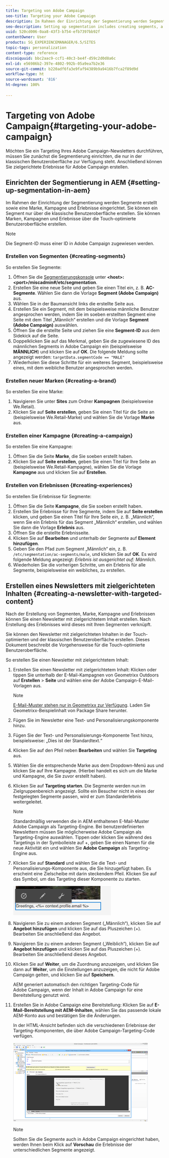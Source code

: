 ```yaml
---
title: Targeting von Adobe Campaign
seo-title: Targeting your Adobe Campaign
description: Im Rahmen der Einrichtung der Segmentierung werden Segmente erstellt sowie eine Marke, Kampagne und Erlebnisse eingerichtet.
seo-description: Setting up segmentation includes creating segments, a brand, campaign, and experiences.
uuid: 520cd006-0aa8-43f3-b754-efb7397bb92f
contentOwner: User
products: SG_EXPERIENCEMANAGER/6.5/SITES
topic-tags: personalization
content-type: reference
discoiquuid: bbc2aac9-ccf1-40c3-be4f-d59c2d0d8a6c
exl-id: e56986b2-397e-4802-992b-05a9ea7b2e36
source-git-commit: b220adf6fa3e9faf94389b9a9416b7fca2f89d9d
workflow-type: ht
source-wordcount: '816'
ht-degree: 100%

---
```


# Targeting von Adobe Campaign{#targeting-your-adobe-campaign}

Möchten Sie ein Targeting Ihres Adobe Campaign-Newsletters durchführen, müssen Sie zunächst die Segmentierung einrichten, die nur in der klassischen Benutzeroberfläche zur Verfügung steht. Anschließend können Sie zielgerichtete Erlebnisse für Adobe Campaign erstellen.

## Einrichten der Segmentierung in AEM {#setting-up-segmentation-in-aem}

Im Rahmen der Einrichtung der Segmentierung werden Segmente erstellt sowie eine Marke, Kampagne und Erlebnisse eingerichtet. Sie können ein Segment nur über die klassische Benutzeroberfläche erstellen. Sie können Marken, Kampagnen und Erlebnisse über die Touch-optimierte Benutzeroberfläche erstellen.

>[!NOTE]
>
>Die Segment-ID muss einer ID in Adobe Campaign zugewiesen werden.

### Erstellen von Segmenten {#creating-segments}

So erstellen Sie Segmente:

1. Öffnen Sie die [Segmentierungskonsole](http://localhost:4502/miscadmin#/etc/segmentation) unter **&lt;host>:&lt;port>/miscadmin#/etc/segmentation**.
1. Erstellen Sie eine neue Seite und geben Sie einen Titel ein, z. B. **AC-Segmente**. Wählen Sie dann die Vorlage **Segment (Adobe Campaign)** aus.
1. Wählen Sie in der Baumansicht links die erstellte Seite aus.
1. Erstellen Sie ein Segment, mit dem beispielsweise männliche Benutzer angesprochen werden, indem Sie im soeben erstellten Segment eine Seite mit dem Titel „Männlich“ erstellen und die Vorlage **Segment (Adobe Campaign)** auswählen.
1. Öffnen Sie die erstellte Seite und ziehen Sie eine **Segment-ID** aus dem Sidekick auf die Seite.
1. Doppelklicken Sie auf das Merkmal, geben Sie die zugewiesene ID des männlichen Segments in Adobe Campaign ein (beispielsweise **MÄNNLICH**) und klicken Sie auf **OK**. Die folgende Meldung sollte angezeigt werden: `targetData.segmentCode == "MALE"`
1. Wiederholen Sie diese Schritte für ein weiteres Segment, beispielsweise eines, mit dem weibliche Benutzer angesprochen werden.

### Erstellen neuer Marken {#creating-a-brand}

So erstellen Sie eine Marke:

1. Navigieren Sie unter **Sites** zum Ordner **Kampagnen** (beispielsweise We.Retail).
1. Klicken Sie auf **Seite erstellen**, geben Sie einen Titel für die Seite an (beispielsweise We.Retail-Marke) und wählen Sie die Vorlage **Marke** aus.

### Erstellen einer Kampagne {#creating-a-campaign}

So erstellen Sie eine Kampagne:

1. Öffnen Sie die Seite **Marke**, die Sie soeben erstellt haben.
1. Klicken Sie auf **Seite erstellen**, geben Sie einen Titel für Ihre Seite an (beispielsweise We.Retail-Kampagne), wählen Sie die Vorlage **Kampagne** aus und klicken Sie auf **Erstellen**.

### Erstellen von Erlebnissen {#creating-experiences}

So erstellen Sie Erlebnisse für Segmente:

1. Öffnen Sie die Seite **Kampagne**, die Sie soeben erstellt haben.
1. Erstellen Sie Erlebnisse für Ihre Segmente, indem Sie auf **Seite erstellen** klicken, und geben Sie einen Titel für Ihre Seite ein, z. B. „Männlich“, wenn Sie ein Erlebnis für das Segment „Männlich“ erstellen, und wählen Sie dann die Vorlage **Erlebnis** aus.
1. Öffnen Sie die erstellte Erlebnisseite.
1. Klicken Sie auf **Bearbeiten** und unterhalb der Segmente auf **Element hinzufügen**.
1. Geben Sie den Pfad zum Segment „Männlich“ ein, z. B. `/etc/segmentation/ac-segments/male`, und klicken Sie auf **OK**. Es wird folgende Meldung angezeigt: *Erlebnis ist ausgerichtet auf: Männlich*.
1. Wiederholen Sie die vorherigen Schritte, um ein Erlebnis für alle Segmente, beispielsweise ein weibliches, zu erstellen.

## Erstellen eines Newsletters mit zielgerichteten Inhalten {#creating-a-newsletter-with-targeted-content}

Nach der Erstellung von Segmenten, Marke, Kampagne und Erlebnissen können Sie einen Newsletter mit zielgerichtetem Inhalt erstellen. Nach Erstellung des Erlebnisses wird dieses mit Ihren Segmenten verknüpft.

Sie können den Newsletter mit zielgerichteten Inhalten in der Touch-optimierten und der klassischen Benutzeroberfläche erstellen. Dieses Dokument beschreibt die Vorgehensweise für die Touch-optimierte Benutzeroberfläche.

So erstellen Sie einen Newsletter mit zielgerichtetem Inhalt:

1. Erstellen Sie einen Newsletter mit zielgerichtetem Inhalt: Klicken oder tippen Sie unterhalb der E-Mail-Kampagnen von Geometrixx Outdoors auf **Erstellen** > **Seite** und wählen eine der Adobe Campaign-E-Mail-Vorlagen aus.

   >[!NOTE]
   >
   >[E-Mail-Muster stehen nur in Geometrixx zur Verfügung](/help/sites-developing/we-retail.md#weretail). Laden Sie Geometrixx-Beispielinhalt von Package Share herunter.

1. Fügen Sie im Newsletter eine Text- und Personalisierungskomponente hinzu.
1. Fügen Sie der Text- und Personalisierungs-Komponente Text hinzu, beispielsweise: „Dies ist der Standardtext.“
1. Klicken Sie auf den Pfeil neben **Bearbeiten** und wählen Sie **Targeting** aus.
1. Wählen Sie die entsprechende Marke aus dem Dropdown-Menü aus und klicken Sie auf Ihre Kampagne. (Hierbei handelt es sich um die Marke und Kampagne, die Sie zuvor erstellt haben).
1. Klicken Sie auf **Targeting starten**. Die Segmente werden nun im Zielgruppenbereich angezeigt. Sollte ein Besucher nicht in eines der festgelegten Segmente passen, wird er zum Standarderlebnis weitergeleitet.

   >[!NOTE]
   >
   >Standardmäßig verwenden die in AEM enthaltenen E-Mail-Muster Adobe Campaign als Targeting-Engine. Bei benutzerdefinierten Newslettern müssen Sie möglicherweise Adobe Campaign als Targeting-Engine auswählen. Tippen oder klicken Sie während des Targetings in der Symbolleiste auf +, geben Sie einen Namen für die neue Aktivität ein und wählen Sie **Adobe Campaign** als Targeting-Engine aus.

1. Klicken Sie auf **Standard** und wählen Sie die Text- und Personalisierungs-Komponente aus, die Sie hinzugefügt haben. Es erscheint eine Zielscheibe mit darin steckendem Pfeil. Klicken Sie auf das Symbol, um das Targeting dieser Komponente zu starten.

   ![chlimage_1-165](assets/chlimage_1-165.png)

1. Navigieren Sie zu einem anderen Segment („Männlich“), klicken Sie auf **Angebot hinzufügen** und klicken Sie auf das Pluszeichen (+). Bearbeiten Sie anschließend das Angebot.
1. Navigieren Sie zu einem anderen Segment („Weiblich“), klicken Sie auf **Angebot hinzufügen** und klicken Sie auf das Pluszeichen (+). Bearbeiten Sie anschließend dieses Angebot.
1. Klicken Sie auf **Weiter**, um die Zuordnung anzuzeigen, und klicken Sie dann auf **Weiter**, um die Einstellungen anzuzeigen, die nicht für Adobe Campaign gelten, und klicken Sie auf **Speichern**.

   AEM generiert automatisch den richtigen Targeting-Code für Adobe Campaign, wenn der Inhalt in Adobe Campaign für eine Bereitstellung genutzt wird.

1. Erstellen Sie in Adobe Campaign eine Bereitstellung: Klicken Sie auf **E-Mail-Bereitstellung mit AEM-Inhalten**, wählen Sie das passende lokale AEM-Konto aus und bestätigen Sie die Änderungen.

   In der HTML-Ansicht befinden sich die verschiedenen Erlebnisse der Targeting-Komponenten, die über Adobe Campaign-Targeting-Code verfügen.

   ![chlimage_1-166](assets/chlimage_1-166.png)

   >[!NOTE]
   >
   >Sollten Sie die Segmente auch in Adobe Campaign eingerichtet haben, werden Ihnen beim Klick auf **Vorschau** die Erlebnisse der unterschiedlichen Segmente angezeigt.

